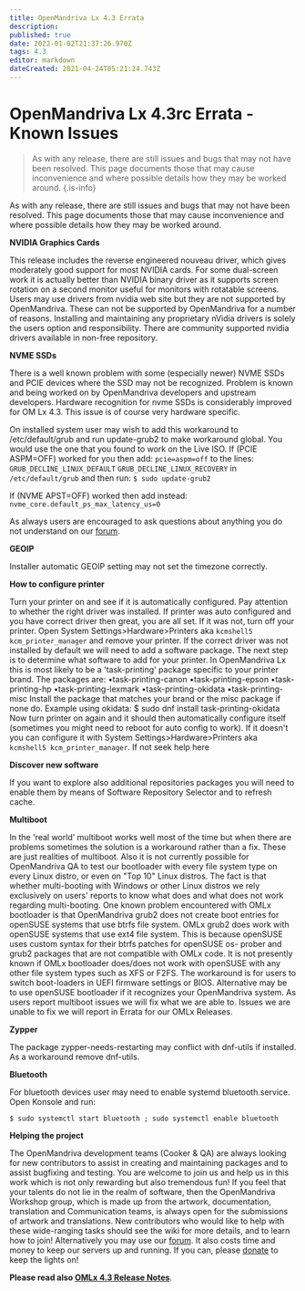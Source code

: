 ```yaml
---
title: OpenMandriva Lx 4.3 Errata
description: 
published: true
date: 2022-01-02T21:37:26.970Z
tags: 4.3
editor: markdown
dateCreated: 2021-04-24T05:21:24.743Z
---
```


# OpenMandriva Lx 4.3rc Errata - Known Issues

> As with any release, there are still issues and bugs that may not have been resolved. This page documents those that may cause inconvenience and where possible details how they may be worked around.
{.is-info}

As with any release, there are still issues and bugs that may not have been resolved.
This page documents those that may cause inconvenience and where possible details
how they may be worked around.

**NVIDIA Graphics Cards**

This release includes the reverse engineered nouveau driver, which gives moderately good
support for most NVIDIA cards. For some dual-screen work it is actually better than
NVIDIA binary driver as it supports screen rotation on a second monitor useful for
monitors with rotatable screens.
Users may use drivers from nvidia web site but they are not supported by OpenMandriva.
These can not be supported by OpenMandriva for a number of reasons.
Installing and maintaining any proprietary nVidia drivers is solely the users option and
responsibility. 
There are community supported nvidia drivers available in non-free repository.

**NVME SSDs**

There is a well known problem with some (especially newer) NVME SSDs and PCIE devices
where the SSD may not be recognized.
Problem is known and being worked on by OpenMandriva developers and upstream
developers.
Hardware recognition for nvme SSDs is considerably improved for OM Lx 4.3.
This issue is of course very hardware specific.

On installed system user may wish to add this workaround to /etc/default/grub and
run update-grub2 to make workaround global. You would use the one that you found to
work on the Live ISO.
If (PCIE ASPM=OFF) worked for you then add:
`pcie=aspm=off`
to the lines:
`GRUB_DECLINE_LINUX_DEFAULT`
`GRUB_DECLINE_LINUX_RECOVERY`
in
`/etc/default/grub`
and then run:
`$ sudo update-grub2`

If (NVME APST=OFF) worked then add instead:
`nvme_core.default_ps_max_latency_us=0`

As always users are encouraged to ask questions about anything you do not understand
on our [forum](https://forum.openmandriva.org/).

**GEOIP**

Installer automatic GEOIP setting may not set the timezone correctly.

**How to configure printer**

Turn your printer on and see if it is automatically configured. Pay attention to whether the
right driver was installed. If printer was auto configured and you have correct driver then
great, you are all set.
If it was not, turn off your printer. Open System Settings>Hardware>Printers aka `kcmshell5 kcm_printer_manager`
and remove your printer.
If the correct driver was not installed by default we will need to add a software package.
The next step is to determine what software to add for your printer.
In OpenMandriva Lx this is most likely to be a 'task-printing' package specific to your
printer brand. The packages are:
•task-printing-canon
•task-printing-epson
•task-printing-hp
•task-printing-lexmark
•task-printing-okidata
•task-printing-misc
Install the package that matches your brand or the misc package if none do. Example
using okidata:
$ sudo dnf install task-printing-okidata
Now turn printer on again and it should then automatically configure itself (sometimes you
might need to reboot for auto config to work). If it doesn't you can configure it with System Settings>Hardware>Printers aka `kcmshell5 kcm_printer_manager`.
If not seek help here

**Discover new software**

If you want to explore also additional repositories packages you will need to enable them
by means of Software Repository Selector and to refresh cache.

**Multiboot**

In the 'real world' multiboot works well most of the time but when there are problems
sometimes the solution is a workaround rather than a fix. These are just realities of
multiboot.
Also it is not currently possible for OpenMandriva QA to test our bootloader with every file
system type on every Linux distro, or even on "Top 10" Linux distros. The fact is that
whether multi-booting with Windows or other Linux distros we rely exclusively on users'
reports to know what does and what does not work regarding multi-booting.
One known problem encountered with OMLx bootloader is that OpenMandriva grub2 does
not create boot entries for openSUSE systems that use btrfs file system. OMLx grub2 does
work with openSUSE systems that use ext4 file system.
This is because openSUSE uses custom syntax for their btrfs patches for openSUSE os-
prober and grub2 packages that are not compatible with OMLx code. It is not presently
known if OMLx bootloader does/does not work with openSUSE with any other file system
types such as XFS or F2FS.
The workaround is for users to switch boot-loaders in UEFI firmware settings or BIOS.
Alternative may be to use openSUSE bootloader if it recognizes your OpenMandriva
system.
As users report multiboot issues we will fix what we are able to. Issues we are unable to fix
we will report in Errata for our OMLx Releases.

**Zypper**

The package zypper-needs-restarting may conflict with dnf-utils if installed.
As a workaround remove dnf-utils.

**Bluetooth**

For bluetooth devices user may need to enable systemd bluetooth.service. Open Konsole
and run:

`$ sudo systemctl start bluetooth ; sudo systemctl enable bluetooth`

**Helping the project**

The OpenMandriva development teams (Cooker & QA) are always looking for new
contributors to assist in creating and maintaining packages and to assist bugfixing and
testing. You are welcome to join us and help us in this work which is not only rewarding but
also tremendous fun!
If you feel that your talents do not lie in the realm of software, then the OpenMandriva
Workshop group, which is made up from the artwork, documentation, translation and
Communication teams, is always open for the submissions of artwork and translations.
New contributors who would like to help with these wide-ranging tasks should see the wiki
for more details, and to learn how to join! Alternatively you may use our [forum](https://forum.openmandriva.org).
It also costs time and money to keep our servers up and running. If you can, please [donate](https://www.openmandriva.org/en/Donate)
to keep the lights on!


**Please read also [OMLx 4.3 Release Notes](https://wiki.openmandriva.org/en/distribution/releases/omlx43/notes)**.